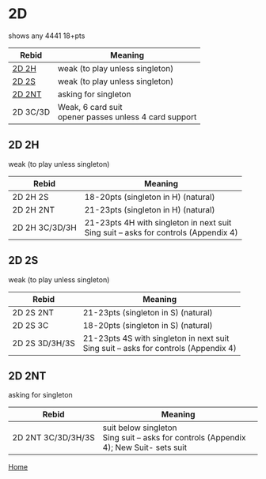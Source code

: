 # 2D

shows any 4441 18+pts

| Rebid | Meaning |
|---|---|
| [2D&nbsp;2H](#2d2h) | weak (to play unless singleton) |
| [2D&nbsp;2S](#2d2s) | weak (to play unless singleton) |
| [2D&nbsp;2NT](#2d2nt) | asking for singleton |
| 2D&nbsp;3C/3D | Weak, 6 card suit<br/>opener passes unless 4 card support |

## 2D&nbsp;2H

weak (to play unless singleton)

| Rebid | Meaning |
|---|---|
| 2D&nbsp;2H&nbsp;2S | 18-20pts (singleton in H) (natural) |
| 2D&nbsp;2H&nbsp;2NT | 21-23pts (singleton in H) (natural) |
| 2D&nbsp;2H&nbsp;3C/3D/3H | 21-23pts 4H with singleton in next suit<br/>Sing suit – asks for controls (Appendix 4) |

## 2D&nbsp;2S

weak (to play unless singleton)

| Rebid | Meaning |
|---|---|
| 2D&nbsp;2S&nbsp;2NT | 21-23pts (singleton in S) (natural) |
| 2D&nbsp;2S&nbsp;3C | 18-20pts (singleton in S) (natural) |
| 2D&nbsp;2S&nbsp;3D/3H/3S | 21-23pts 4S with singleton in next suit<br/>Sing suit – asks for controls (Appendix 4) |

## 2D&nbsp;2NT

asking for singleton

| Rebid | Meaning |
|---|---|
| 2D&nbsp;2NT&nbsp;3C/3D/3H/3S | suit below singleton<br/>Sing suit – asks for controls (Appendix 4); New Suit- sets suit |

[Home](../index.md)
